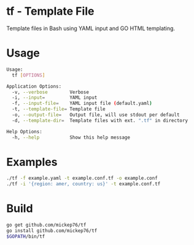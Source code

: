 # tf - Template File

Template files in Bash using YAML input and GO HTML templating.

# Usage

```bash
Usage:
  tf [OPTIONS]

Application Options:
  -v, --verbose        Verbose
  -i, --input=         YAML input
  -f, --input-file=    YAML input file (default.yaml)
  -t, --template-file= Template file
  -o, --output-file=   Output file, will use stdout per default
  -d, --template-dir=  Template files with ext. ".tf" in directory

Help Options:
  -h, --help           Show this help message
```

# Examples

```bash
./tf -f example.yaml -t example.conf.tf -o example.conf
./tf -i '{region: amer, country: us}' -t example.conf.tf
```

# Build

```bash
go get github.com/mickep76/tf
go install github.com/mickep76/tf
$GOPATH/bin/tf
```
